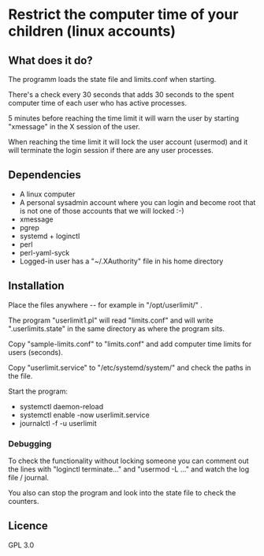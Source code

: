 # Restrict the computer time of your children (linux accounts)

## What does it do?

The programm loads the state file and limits.conf when starting.

There's a check every 30 seconds that adds 30 seconds to the spent computer time of each user who has active processes.

5 minutes before reaching the time limit it will warn the user by starting "xmessage" in the X session of the user.

When reaching the time limit it will lock the user account (usermod) and it will terminate the login session if there are any user processes.

## Dependencies

* A linux computer
* A personal sysadmin account where you can login and become root that is not one of those accounts that we will locked :-)
* xmessage
* pgrep
* systemd + loginctl
* perl
* perl-yaml-syck
* Logged-in user has a "~/.XAuthority" file in his home directory

## Installation

Place the files anywhere -- for example in "/opt/userlimit/" .

The program "userlimit1.pl" will read "limits.conf" and will write ".userlimits.state" in the same directory as where the program sits.

Copy "sample-limits.conf" to "limits.conf" and add computer time limits for users (seconds).

Copy "userlimit.service" to "/etc/systemd/system/" and check the paths in the file.

Start the program:

* systemctl daemon-reload
* systemctl enable -now userlimit.service
* journalctl -f -u userlimit

### Debugging

To check the functionality without locking someone you can comment out the lines with "loginctl terminate..." and "usermod -L ..." and watch the log file / journal.

You also can stop the program and look into the state file to check the counters.

## Licence

GPL 3.0


